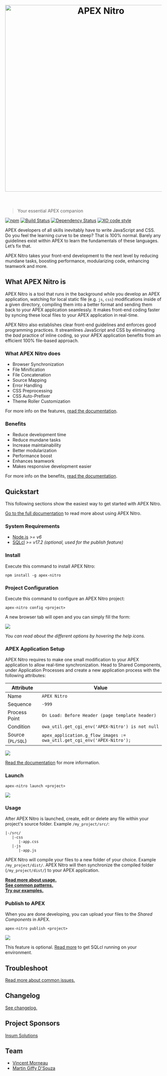 <h1 align="center">
	<br>
	<img src="https://raw.githubusercontent.com/OraOpenSource/apex-nitro/master/docs/img/apex-nitro-logo.png" alt="APEX Nitro" width="600">
	<br>
	<br>
</h1>

> Your essential APEX companion

[![npm](https://img.shields.io/npm/v/apex-nitro.svg)](https://www.npmjs.com/package/apex-nitro) [![Build Status](https://travis-ci.org/OraOpenSource/apex-nitro.svg?branch=master)](https://travis-ci.org/OraOpenSource/apex-nitro) [![Dependency Status](https://david-dm.org/OraOpenSource/apex-nitro.svg)](https://david-dm.org/OraOpenSource/apex-nitro) [![XO code style](https://img.shields.io/badge/code_style-XO-5ed9c7.svg)](https://github.com/sindresorhus/xo)

APEX developers of all skills inevitably have to write JavaScript and CSS. Do you feel the learning curve to be steep? That is 100% normal. Barely any guidelines exist within APEX to learn the fundamentals of these languages. Let’s fix that.

APEX Nitro takes your front-end development to the next level by reducing mundane tasks, boosting performance, modularizing code, enhancing teamwork and more.

## What APEX Nitro is
APEX Nitro is a tool that runs in the background while you develop an APEX application, watching for local static file (e.g. `js`, `css`) modifications inside of a given directory, compiling them into a better format and sending them back to your APEX application seamlessly. It makes front-end coding faster by syncing these local files to your APEX application in real-time.

APEX Nitro also establishes clear front-end guidelines and enforces good programming practices. It streamlines JavaScript and CSS by eliminating the *bad* practice of inline coding, so your APEX application benefits from an efficient 100% file-based approach.

### What APEX Nitro does  
- Browser Synchronization
- File Minification
- File Concatenation
- Source Mapping
- Error Handling
- CSS Preprocessing
- CSS Auto-Prefixer
- Theme Roller Customization

For more info on the features, [read the documentation](/docs/features.md).

### Benefits
- Reduce development time
- Reduce mundane tasks
- Increase maintainability
- Better modularization
- Performance boost
- Enhances teamwork
- Makes responsive development easier

For more info on the benefits, [read the documentation](/docs/benefits.md).

## Quickstart
This following sections show the easiest way to get started with APEX Nitro.

[Go to the full documentation](/docs/) to read more about using APEX Nitro.

### System Requirements
- [Node.js](https://nodejs.org) *>= v6*
- [SQLcl](http://www.oracle.com/technetwork/developer-tools/sqlcl/overview/index.html) *>= v17.2 (optional, used for the publish feature)*

### Install
Execute this command to install APEX Nitro:
```
npm install -g apex-nitro
```

### Project Configuration
Execute this command to configure an APEX Nitro project:
```
apex-nitro config <project>
```

A new browser tab will open and you can simply fill the form:

![](/docs/img/command-config.png)

*You can read about the different options by hovering the help icons.*

### APEX Application Setup
APEX Nitro requires to make one small modification to your APEX application to allow real-time synchronization. Head to Shared Components, under Application Processes and create a new application process with the following attributes:

Attribute | Value
--- | ---
Name | `APEX Nitro`
Sequence | `-999`
Process Point | `On Load: Before Header (page template header)`
Condition | `owa_util.get_cgi_env('APEX-Nitro') is not null`
Source (`PL/SQL`) | `apex_application.g_flow_images := owa_util.get_cgi_env('APEX-Nitro');` 

![](/docs/img/setup-application-process.png)

[Read the documentation](/docs/setup.md) for more information.

### Launch
```
apex-nitro launch <project>
```

![](/docs/img/command-launch.png)

### Usage
After APEX Nitro is launched, create, edit or delete any file within your project's source folder. Example `/my_project/src/`:
```
|-/src/
   |-css
      |-app.css
   |-js
      |-app.js
```

APEX Nitro will compile your files to a new folder of your choice. Example `/my_project/dist/`.
APEX Nitro will then synchronize the compiled folder (`/my_project/dist/`) to your APEX application.

[**Read more about usage.**](/docs/usage.md)  
[**See common patterns.**](/docs/patterns.md)  
[**Try our examples.**](/examples/)

### Publish to APEX
When you are done developing, you can upload your files to the *Shared Components* in APEX.

```
apex-nitro publish <project>
```

![](/docs/img/command-publish.png)

This feature is optional. [Read more](/docs/publish.md) to get SQLcl running on your environment.

## Troubleshoot
[Read more about common issues.](/docs/troubleshooting.md)

## Changelog
[See changelog.](changelog.md)

## Project Sponsors
[Insum Solutions](http://insum.ca/)

## Team
- [Vincent Morneau](https://github.com/vincentmorneau)
- [Martin Giffy D'Souza](https://github.com/martindsouza)
